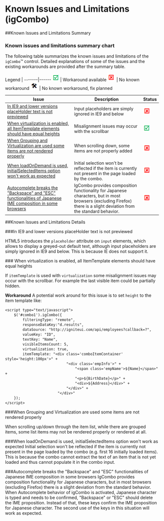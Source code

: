 ﻿<!--
|metadata|
{
    "fileName": "igcombo-known-limitations",
    "controlName": "igCombo",
    "tags": ["Known Issues","Tips and Tricks"]
}
|metadata|
-->

# Known Issues and Limitations (igCombo)



##Known Issues and Limitations Summary


### Known issues and limitations summary chart

The following table summarizes the known issues and limitations of the `igCombo`™ control. Detailed explanations of some of the issues and the existing workarounds are provided after the summary table.

Legend | 
-------|------
![](../../images/images/positive.png) | Workaround available
![](../../images/images/negative.png) | No known workaround
![](../../images/images/plannedFix.png) | No known workaround, fix planned

Issue | Description | Status
---|---|---
[In IE9 and lower versions placeHolder text is not previewed](#IE9PlaceHolder) | Input placeholders are simply ignored in IE9 and below|![](../../images/images/negative.png)
[When virtualization is enabled, all ItemTemplate elements should have equal heights](#virtualizationAndItemTemplate) | Misalignment issues may occur with the scrollbar | ![](../../images/images/positive.png)
[When Grouping and Virtualization are used some items are not rendered properly](#groupingWithVirtualization) | When scrolling down, some items are not properly added|![](../../images/images/negative.png)
[When loadOnDemand is used, initialSelectedItems option won't work as expected](#lodWithInitialSelectedItems) | Initial selection won't be reflected if the item is currently not present in the page loaded by the combo.|![](../../images/images/negative.png)
[Autocomplete breaks the "Backspace" and "ESC" functionalities of Japanese IME composition in some browsers](#composition) | IgCombo provides composition functionality for Japanese characters, but in most browsers (excluding Firefox) there is a slight deviation from the standard behavior. |![](../../images/images/negative.png)

##Known Issues and Limitations Details


###<a id="IE9PlaceHolder"></a>In IE9 and lower versions placeHolder text is not previewed

HTML5 introduces the `placeholder` attribute on `input` elements, which allows to display a greyed-out default text, although input placeholders are simply ignored in IE9 and below. This is because IE does not support it.

###<a id="virtualizationAndItemTemplate"></a> When virtualization is enabled, all ItemTemplate elements should have equal heights

If `itemTemplate` is used with `virtualization` some misalignment issues may occur with the scrollbar. For example the last visible item could be partially hidden.

**Workaround**
A potential work around for this issue is to set `height` to the item template like:
```
<script type="text/javascript">
	$('#combo1').igCombo({
		filteringType: "remote",
		responseDataKey:"d.results",
		dataSource: "http://igniteui.com/api/employees?callback=?",
		valueKey: "ID",
		textKey: "Name",
		visibleItemsCount: 5,
		virtualization: true,
		itemTemplate: "<div class='comboItemContainer' style='height:100px'>" + 
							"<div class='empInfo'>" + 
								"<span class='empName'>${Name}</span>" + 
								"<p>${BirthDate}</p>" + 
								"<div>${Address}</div>" + 
							"</div>" + 
						"</div>"
	});
</script>
```
###<a id="groupingWithVirtualization"></a>When Grouping and Virtualization are used some items are not rendered properly

When scrolling up/down through the item list, while there are grouped items, some list items may not be rendered properly or rendered at all.

###<a id="lodWithInitialSelectedItems"></a>When loadOnDemand is used, initialSelectedItems option won't work as expected
Initial selection won't be reflected if the item is currently not present in the page loaded by the combo (e.g. first 16 initially loaded items). This is because the combo cannot extract the text of an item that is not yet loaded and thus cannot populate it in the combo input.

###<a id="composition"></a>Autocomplete breaks the "Backspace" and "ESC" functionalities of Japanese IME composition in some browsers
IgCombo provides composition functionality for Japanese characters, but in most browsers (excluding Firefox) there is a slight deviation from the standard behavior. When Autocomplete behavior of igCombo is activated, Japanese character is typed and needs to be confirmed, "Backspace" or "ESC" should delete the IME proposition. Instead of that, these keys confirm the IME proposition for Japanese character. The second use of the keys in this situation will work as expected.
